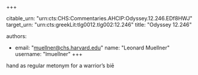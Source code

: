 +++


citable_urn: "urn:cts:CHS:Commentaries.AHCIP:Odyssey.12.246.EDf8HWJ"
target_urn: "urn:cts:greekLit:tlg0012.tlg002:12.246"
title: "Odyssey 12.246"

authors:
- email: "muellner@chs.harvard.edu"
  name: "Leonard Muellner"
  username: "lmuellner"
+++

<p>hand as regular metonym for a warrior’s biē</p>